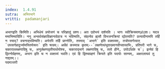 ```yaml
---
index:  1.4.91
sutra:  अभिरभागे
vritti:  padamanjari
---
```


	अभागइति किमिति। अभिधेयं प्रयोजनं च परिज्ञातुं प्रश्नः। अत एवोभयं दर्शयति । भागः स्वीक्रियमाण्ॐऽशः। यदत्र ममाभिष्यादिति। ननु अन्वर्थसंज्ञाविज्ञानादेवात्र न भविष्यति, संप्रत्येव ह्यसौ विभजनक्रियां द्योतयति? प्रत्यादीनामपि तर्हि न स्याद्? वचनाद्भविष्यति। अभेरपि तर्हि प्राप्नोति, तस्माद् `अभागे` इति वक्तव्यम्, तत्रोपसर्गत्वात् `उपसर्गप्रादुर्भ्यामस्तिर्यच्परः` इति षत्वम्। अथैवं कस्मान्न कृतम्--`लक्षणेत्थंभूताख्यानवीप्सास्वभिः, प्रतिपरी भागे च, चकाराल्लक्षणादिषु च, अनुर्लक्षणतृतीयार्थयोश्च, चकाराद्भागे लक्षणादिषु च, ततो हीने, उपोऽधिके च`; इत्येवं हि द्विरनोर्ग्रहणम्, अभाग इति च न वक्तव्यं भवति। एवं हि द्विश्चग्रहणं क्रियते इति पदयोः साम्यम्, अक्षरलाघवं तु नाद्दतम्।।
	पदमञ्जरी
